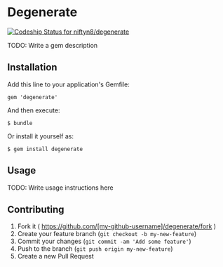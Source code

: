 # Degenerate

[![Codeship Status for niftyn8/degenerate](https://codeship.com/projects/b2753af0-4a18-0132-8cc7-7ac1f13cf35d/status)](https://codeship.com/projects/46223)

TODO: Write a gem description

## Installation

Add this line to your application's Gemfile:

    gem 'degenerate'

And then execute:

    $ bundle

Or install it yourself as:

    $ gem install degenerate

## Usage

TODO: Write usage instructions here

## Contributing

1. Fork it ( https://github.com/[my-github-username]/degenerate/fork )
2. Create your feature branch (`git checkout -b my-new-feature`)
3. Commit your changes (`git commit -am 'Add some feature'`)
4. Push to the branch (`git push origin my-new-feature`)
5. Create a new Pull Request
